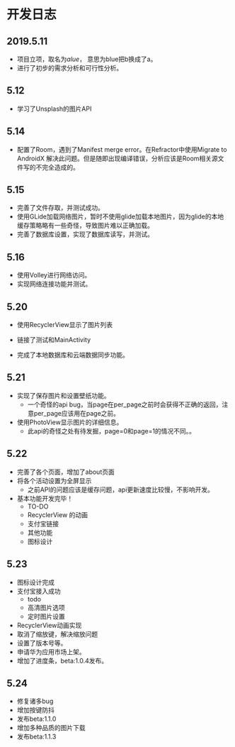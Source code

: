 # 开发日志

## 2019.5.11

- 项目立项，取名为*alue*， 意思为blue把b换成了a。
- 进行了初步的需求分析和可行性分析。

## 5.12

- 学习了Unsplash的图片API

## 5.14

- 配置了Room，遇到了Manifest merge error。在Refractor中使用Migrate to AndroidX 解决此问题。但是随即出现编译错误，分析应该是Room相关源文件写的不完全造成的。

## 5.15

- 完善了文件存取，并测试成功。
- 使用GLide加载网络图片，暂时不使用glide加载本地图片，因为glide的本地缓存策略略有一些奇怪，导致图片难以正确加载。
- 完善了数据库设置，实现了数据库读写，并测试。

## 5.16

- 使用Volley进行网络访问。
- 实现网络连接功能并测试。

## 5.20

- 使用RecyclerView显示了图片列表
- 链接了测试和MainActivity

- 完成了本地数据库和云端数据同步功能。

## 5.21

- 实现了保存图片和设置壁纸功能。
  - 一个奇怪的api bug，当page在per_page之前时会获得不正确的返回，注意per_page应该用在page之前。
- 使用PhotoView显示图片的详细信息。
  - 此api的奇怪之处有待发掘，page=0和page=1的情况不同。。

## 5.22

- 完善了各个页面，增加了about页面
- 将各个活动设置为全屏显示
  - 之前API的问题应该是缓存问题，api更新速度比较慢，不影响开发。
- 基本功能开发完毕！
  - TO-DO
  - RecyclerView 的动画
  - 支付宝链接
  - 其他功能
  - 图标设计

## 5.23

- 图标设计完成
- 支付宝接入成功
  - todo
  - 高清图片选项
  - 定时图片设置
- RecyclerView动画实现
- 取消了缩放键，解决缩放问题
- 设置了版本号等。
- 申请华为应用市场上架。
- 增加了进度条，beta:1.0.4发布。

## 5.24

- 修复诸多bug
- 增加按键防抖
- 发布beta:1.1.0
- 增加多种品质的图片下载
- 发布beta:1.1.3